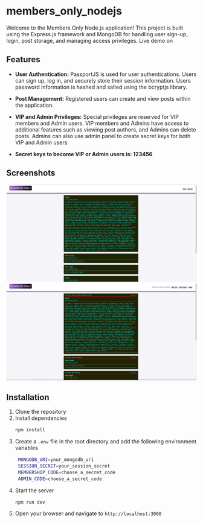 # members_only_nodejs

Welcome to the Members Only Node.js application! This project is built using the Express.js framework and MongoDB for handling user sign-up, login, post storage, and managing access privileges. Live demo on 

## Features

- **User Authentication:** PassportJS is used for user authentications. Users can sign up, log in, and securely store their session information. Users password information is hashed and salted using the bcryptjs library. 
  
- **Post Management:** Registered users can create and view posts within the application.

- **VIP and Admin Privileges:** Special privileges are reserved for VIP members and Admin users. VIP members and Admins have access to additional features such as viewing post authors, and Admins can delete posts. Admins can also use admin panel to create secret keys for both VIP and Admin users. 

- **Secret keys to become VIP or Admin users is: 123456**

## Screenshots

![Home Page](./public/images/screenshots/Capture1.PNG)
![Profile Page](./public/images/screenshots/Capture2.PNG)


## Installation

1. Clone the repository
2. Install dependencies
   ```sh
   npm install
   ```
3. Create a `.env` file in the root directory and add the following environment variables
   ```sh
    MONGODB_URI=your_mongodb_uri
    SESSION_SECRET=your_session_secret
    MEMBERSHIP_CODE=choose_a_secret_code
    ADMIN_CODE=choose_a_secret_code
    ```
4. Start the server
    ```sh
    npm run dev
    ```
5. Open your browser and navigate to `http://localhost:3000`